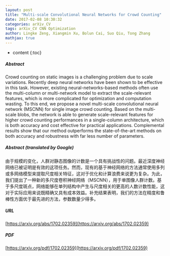 ```yaml
---
layout: post
title: "Multi-scale Convolutional Neural Networks for Crowd Counting"
date: 2017-02-08 10:30:32
categories: arXiv_CV
tags: arXiv_CV CNN Optimization
author: Lingke Zeng, Xiangmin Xu, Bolun Cai, Suo Qiu, Tong Zhang
mathjax: true
---
```


* content
{:toc}

##### Abstract
Crowd counting on static images is a challenging problem due to scale variations. Recently deep neural networks have been shown to be effective in this task. However, existing neural-networks-based methods often use the multi-column or multi-network model to extract the scale-relevant features, which is more complicated for optimization and computation wasting. To this end, we propose a novel multi-scale convolutional neural network (MSCNN) for single image crowd counting. Based on the multi-scale blobs, the network is able to generate scale-relevant features for higher crowd counting performances in a single-column architecture, which is both accuracy and cost effective for practical applications. Complemental results show that our method outperforms the state-of-the-art methods on both accuracy and robustness with far less number of parameters.

##### Abstract (translated by Google)
由于规模的变化，人群对静态图像的计数是一个具有挑战性的问题。最近深度神经网络已被证明是有效的这项任务。然而，现有的基于神经网络的方法通常使用多列或多网络模型来提取尺度相关特征，这对于优化和计算浪费来说更为复杂。为此，我们提出了一种新的多尺度卷积神经网络（MSCNN），用于单图像人群计数。基于多尺度斑点，网络能够在单列结构中产生与尺度相关的更高的人数计数性能，这对于实际应用来说既精确又具有成本效益。补充结果表明，我们的方法在精度和鲁棒性方面优于最先进的方法，参数数量少得多。

##### URL
[https://arxiv.org/abs/1702.02359](https://arxiv.org/abs/1702.02359)

##### PDF
[https://arxiv.org/pdf/1702.02359](https://arxiv.org/pdf/1702.02359)

